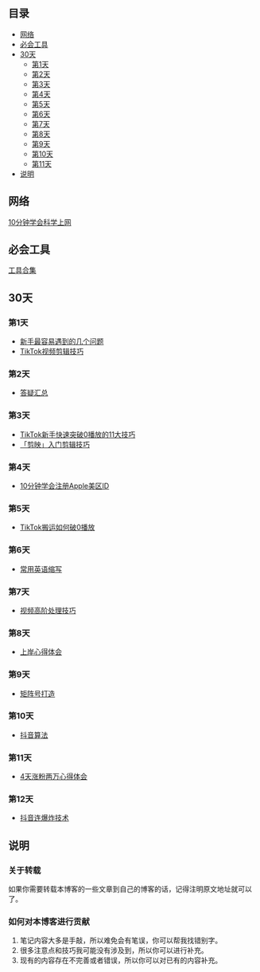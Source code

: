 
## 目录

- [网络](#网络)
- [必会工具](#必会工具)
- [30天](#30天)
    - [第1天](#第1天)
    - [第2天](#第2天)
    - [第3天](#第3天)
    - [第4天](#第4天)
    - [第5天](#第5天)
    - [第6天](#第6天)
    - [第7天](#第7天)	
    - [第8天](#第8天)
    - [第9天](#第9天)
    - [第10天](#第10天)
    - [第11天](#第11天)	
- [说明](#说明)

## 网络

[10分钟学会科学上网](docs/network/科学上网.md)


## 必会工具
[工具合集](docs/30day/工具合集.md)
## 30天

### 第1天
* [新手最容易遇到的几个问题](docs/30day/day1_新手问题.md)
* [TikTok视频剪辑技巧](docs/30day/day1_视频技巧.md)


### 第2天
* [答疑汇总](docs/30day/day2_答疑汇总.md)

### 第3天
* [TikTok新手快速突破0播放的11大技巧](docs/30day/day3_快速涨粉.md)
* [「剪映」入门剪辑技巧](docs/30day/day3_剪映入门剪辑技巧.md)


### 第4天
* [10分钟学会注册Apple美区ID](media/pictures/apple/day_4注册美区.md)

### 第5天
* [TikTok搬运如何破0播放](docs/30day/day5_搬运破0.md)

### 第6天
* [常用英语缩写](docs/30day/day6_常用英语缩写.md)
### 第7天
* [视频高阶处理技巧](docs/30day/day7_视频高阶处理技巧.md)
### 第8天
* [上岸心得体会](docs/30day/day8_上岸心得体会1.md)
### 第9天
* [矩阵号打造](docs/30day/day9_矩阵号打造.md)
### 第10天
* [抖音算法](media/pictures/alogrithm/day10_抖音算法.md)
### 第11天
* [4天涨粉两万心得体会](docs/30day/day11_4天涨粉2万.md)
### 第12天
* [抖音连爆炸技术](docs/30day/day12_抖音连爆技术.md)

## 说明

### 关于转载

如果你需要转载本博客的一些文章到自己的博客的话，记得注明原文地址就可以了。

### 如何对本博客进行贡献

1. 笔记内容大多是手敲，所以难免会有笔误，你可以帮我找错别字。
2. 很多注意点和技巧我可能没有涉及到，所以你可以进行补充。
3. 现有的内容存在不完善或者错误，所以你可以对已有的内容补充。





